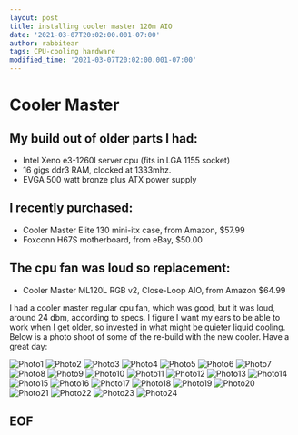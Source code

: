 ```yaml
---
layout: post
title: installing cooler master 120m AIO
date: '2021-03-07T20:02:00.001-07:00'
author: rabbitear
tags: CPU-cooling hardware
modified_time: '2021-03-07T20:02:00.001-07:00'
---
```

# Cooler Master

## My build out of older parts I had:
* Intel Xeno e3-1260l server cpu (fits in LGA 1155 socket)
* 16 gigs ddr3 RAM, clocked at 1333mhz.
* EVGA 500 watt bronze plus ATX power supply

## I recently purchased:
* Cooler Master Elite 130 mini-itx case, from Amazon, $57.99
* Foxconn H67S motherboard, from eBay, $50.00

## The cpu fan was loud so replacement:
* Cooler Master ML120L RGB v2, Close-Loop AIO, from Amazon $64.99

I had a cooler master regular cpu fan, which was good, but it was loud,
around 24 dbm, according to specs.  I figure I want my ears to be able
to work when I get older, so invested in what might be quieter liquid
cooling.  Below is a photo shoot of some of the re-build with the new
cooler.  Have a great day:

![Photo1]({{site.url}}/assets/images/liquid-cooler/IMG_20210307_143135821.jpg)
![Photo2]({{site.url}}/assets/images/liquid-cooler/IMG_20210307_143153369_MP.jpg)
![Photo3]({{site.url}}/assets/images/liquid-cooler/IMG_20210307_143907948.jpg)
![Photo4]({{site.url}}/assets/images/liquid-cooler/IMG_20210307_143927274.jpg)
![Photo5]({{site.url}}/assets/images/liquid-cooler/IMG_20210307_143935602.jpg)
![Photo6]({{site.url}}/assets/images/liquid-cooler/IMG_20210307_143947959.jpg)
![Photo7]({{site.url}}/assets/images/liquid-cooler/IMG_20210307_144228375.jpg)
![Photo8]({{site.url}}/assets/images/liquid-cooler/IMG_20210307_144243955.jpg)
![Photo9]({{site.url}}/assets/images/liquid-cooler/IMG_20210307_150009673.jpg)
![Photo10]({{site.url}}/assets/images/liquid-cooler/IMG_20210307_150013932.jpg)
![Photo11]({{site.url}}/assets/images/liquid-cooler/IMG_20210307_150426831.jpg)
![Photo12]({{site.url}}/assets/images/liquid-cooler/IMG_20210307_150752898.jpg)
![Photo13]({{site.url}}/assets/images/liquid-cooler/IMG_20210307_151046398.jpg)
![Photo14]({{site.url}}/assets/images/liquid-cooler/IMG_20210307_151353236.jpg)
![Photo15]({{site.url}}/assets/images/liquid-cooler/IMG_20210307_151756057.jpg)
![Photo16]({{site.url}}/assets/images/liquid-cooler/IMG_20210307_154756574.jpg)
![Photo17]({{site.url}}/assets/images/liquid-cooler/IMG_20210307_164453311.jpg)
![Photo18]({{site.url}}/assets/images/liquid-cooler/IMG_20210307_164512410.jpg)
![Photo19]({{site.url}}/assets/images/liquid-cooler/IMG_20210307_164516873.jpg)
![Photo20]({{site.url}}/assets/images/liquid-cooler/IMG_20210307_165709499.jpg)
![Photo21]({{site.url}}/assets/images/liquid-cooler/IMG_20210307_165730766.jpg)
![Photo22]({{site.url}}/assets/images/liquid-cooler/IMG_20210307_180518924.jpg)
![Photo23]({{site.url}}/assets/images/liquid-cooler/IMG_20210307_180526958.jpg)
![Photo24]({{site.url}}/assets/images/liquid-cooler/IMG_20210307_180539001.jpg)
## **EOF**
